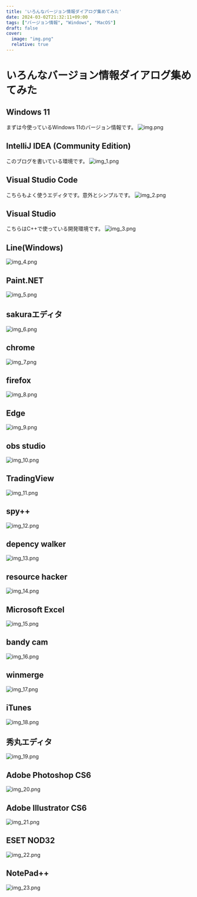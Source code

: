 ```yaml
---
title: 'いろんなバージョン情報ダイアログ集めてみた'
date: 2024-03-02T21:32:11+09:00
tags: ["バージョン情報", "Windows", "MacOS"]
draft: false
cover:
  image: "img.png"
  relative: true
---
```


# いろんなバージョン情報ダイアログ集めてみた

## Windows 11
まずは今使っているWindows 11のバージョン情報です。
![img.png](img.png)

## IntelliJ IDEA (Community Edition)
このブログを書いている環境です。
![img_1.png](img_1.png)

## Visual Studio Code
こちらもよく使うエディタです。意外とシンプルです。
![img_2.png](img_2.png)

## Visual Studio
こちらはC++で使っている開発環境です。
![img_3.png](img_3.png)

## Line(Windows)
![img_4.png](img_4.png)

## Paint.NET
![img_5.png](img_5.png)

## sakuraエディタ
![img_6.png](img_6.png)

## chrome
![img_7.png](img_7.png)

## firefox
![img_8.png](img_8.png)

## Edge
![img_9.png](img_9.png)

## obs studio
![img_10.png](img_10.png)

## TradingView
![img_11.png](img_11.png)

## spy++
![img_12.png](img_12.png)

## depency walker
![img_13.png](img_13.png)

## resource hacker
![img_14.png](img_14.png)

## Microsoft Excel
![img_15.png](img_15.png)

## bandy cam
![img_16.png](img_16.png)

## winmerge
![img_17.png](img_17.png)

## iTunes
![img_18.png](img_18.png)

## 秀丸エディタ
![img_19.png](img_19.png)

## Adobe Photoshop CS6
![img_20.png](img_20.png)

## Adobe Illustrator CS6
![img_21.png](img_21.png)

## ESET NOD32
![img_22.png](img_22.png)

## NotePad++
![img_23.png](img_23.png)
